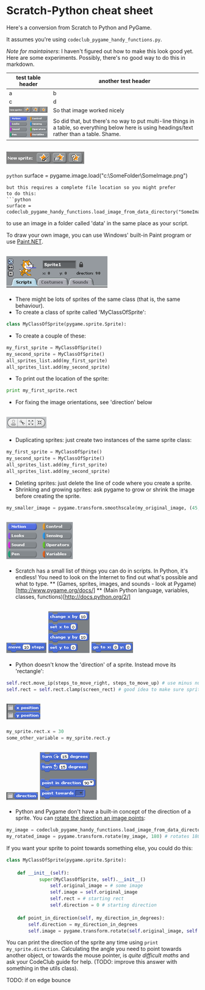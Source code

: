 Scratch-Python cheat sheet
==========================

Here's a conversion from Scratch to Python and PyGame.

It assumes you're using `codeclub_pygame_handy_functions.py`.

*Note for maintainers*: I haven't figured out how to make this look good yet. Here are some experiments. Possibly,
there's no good way to do this in markdown.

test table header                         | another test header
------------------------------------------|---------------------
a                                         | b
c                                         | d
![New sprite icons](new-sprite-icons.png) | So that image worked nicely
![Block categories](block-categories.png) | So did that, but there's no way to put multi-line things in a table, so everything below here is using headings/text rather than a table. Shame.


![New sprite icons](new-sprite-icons.png)
------------

```python```
surface = pygame.image.load("c:\SomeFolder\SomeImage.png")
```
but this requires a complete file location so you might prefer
to do this:
```python
surface = codeclub_pygame_handy_functions.load_image_from_data_directory("SomeImage.png")
```
to use an image in a folder called 'data' in the same place
as your script.

To draw your own image, you can use Windows' built-in Paint program or use [Paint.NET](http://www.getpaint.net/).

![Sprite title and motion types](sprite-title-motion-types.png)
--------

* There might be lots of sprites of the same class (that is, the same behaviour).
* To create a class of sprite called 'MyClassOfSprite':
```python
class MyClassOfSprite(pygame.sprite.Sprite):
```
* To create a couple of these:
```python
my_first_sprite = MyClassOfSprite()
my_second_sprite = MyClassOfSprite()
all_sprites_list.add(my_first_sprite)
all_sprites_list.add(my_second_sprite)
```
* To print out the location of the sprite:
```python
print my_first_sprite.rect
```
* For fixing the image orientations, see 'direction' below

![Scissors and big/small things](sprite-stamp-scissors-big-small.png)
------------------

* Duplicating sprites: just create two instances of the same sprite class:
```python
my_first_sprite = MyClassOfSprite()
my_second_sprite = MyClassOfSprite()
all_sprites_list.add(my_first_sprite)
all_sprites_list.add(my_second_sprite)
```
* Deleting sprites: just delete the line of code where you create a sprite.
* Shrinking and growing sprites: ask pygame to grow or shrink the image before creating the sprite.
```python
my_smaller_image = pygame.transform.smoothscale(my_original_image, (45, 65)) # 45,65 is new width, height
```

![Block categories](block-categories.png)
-----------------

* Scratch has a small list of things you can do in scripts. In Python, it's endless! You need to look on the Internet to find out what's possible and what to type.
** (Games, sprites, images, and sounds - look at Pygame)[http://www.pygame.org/docs/]
** (Main Python language, variables, classes, functions)[http://docs.python.org/2/]

![Move 10 steps](move-steps.png) ![Set x and y](change-x-by-set-x-to.png) ![Go to x y](go-to-x-y.png)
-----------------

* Python doesn't know the 'direction' of a sprite. Instead move its 'rectangle':
```python
self.rect.move_ip(steps_to_move_right, steps_to_move_up) # use minus numbers to move left or down.
self.rect = self.rect.clamp(screen_rect) # good idea to make sure sprite doesn't go off the screen
```

![X and Y location](x-y-variables.png)
-----------
```python
my_sprite.rect.x = 30
some_other_variable = my_sprite.rect.y
```

![Direction](direction.png) ![Turning and pointing towards](turn-degrees-point-in-direction-point-towards.png)
-------------
* Python and Pygame don't have a built-in concept of the direction of a sprite. You can [rotate the direction an image points](http://www.pygame.org/docs/ref/transform.html#pygame.transform.rotate):
```python
my_image = codeclub_pygame_handy_functions.load_image_from_data_directory('ball.png')
my_rotated_image = pygame.transform.rotate(my_image, 180) # rotates 180 degrees
```
If you want your sprite to point towards something else, you could do this:
```python
class MyClassOfSprite(pygame.sprite.Sprite):

    def __init__(self):
		    super(MyClassOfSprite, self).__init__()
				self.original_image = # some image
				self.image = self.original_image
				self.rect = # starting rect
				self.direction = 0 # starting direction

    def point_in_direction(self, my_direction_in_degrees):
        self.direction = my_direction_in_degrees
        self.image = pygame.transform.rotate(self.original_image, self.direction)
```
You can print the direction of the sprite any time using ```print my_sprite.direction```. Calculating the angle you need to point towards another object, or towards the mouse pointer, is _quite difficult maths_ and ask your CodeClub guide for help. (TODO: improve this answer with something in the utils class).

TODO: if on edge bounce
